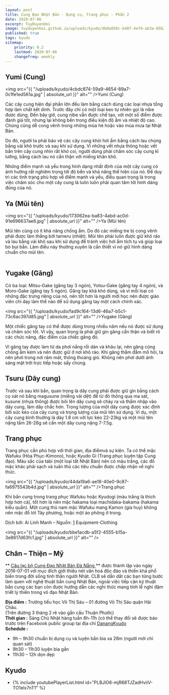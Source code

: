 ```yaml
---
layout: post
title: Cung Đạo Nhật Bản - Dụng cụ, Trang phục - Phần 2
date: 2020-07-06
excerpt: TuyDuyenHoi
image: tuyduyenhoi.github.io/uploads/kyudo/db0a850c-b48f-4ef4-ab3a-65b2f6e1bfec.jpg
published: true
tags: kyudo
sitemap:
    priority: 0.2
    lastmod: 2020-07-06
    changefreq: weekly
---
```


## Yumi (Cung)

<span class="image right"><img src="{{ "/uploads/kyudo/4cbdc874-59a9-4654-89a7-0c1fe1ed561a.jpg" | absolute_url }}" alt="" />Yumi (Cung)</span>

Các cây cung hiện đại phần lớn đều làm bằng cách dùng các loại nhựa tổng hợp làm chất kết dính. Trước đây chỉ có một loại keo tự nhiên gọi là nibe được dùng. Đến bây giờ, cung nibe vẫn được chế tạo, với một số điểm được đánh giá tốt, nhưng lại không bền trong điều kiện độ ẩm và nhiệt độ cao. Chúng cũng dễ cong vênh trong những mùa hè hoặc vào mùa mưa tại Nhật Bản.

Do đó, người ta phải bảo vệ các cây cung khỏi hơi ẩm bằng cách lau chúng bằng vải khô trước và sau khi sử dụng. Vì những vết nhựa thông hoặc vết bẩn trên cây cung nhìn rất khó coi, người dùng phải chăm sóc cây cung kĩ lưỡng, bằng cách lau nó cẩn thận với miếng khăn khô.

Những điểm mạnh và yếu trong hình dạng nhất định của một cây cung có ảnh hưởng rất nghiêm trọng tới độ bền và khả năng thể hiện của nó. Để duy trì các tình trạng phù hợp về điểm mạnh và yếu, điều quan trọng là trong việc chăm sóc cho một cây cung là luôn luôn phải quan tâm tới hình dáng đúng của nó.

## Ya (Mũi tên)

<span class="image left"><img src="{{ "/uploads/kyudo/173062ea-ba83-4abd-ac0d-91e696637ae6.jpg" | absolute_url }}" alt="" />Ya (Mũi tên)</span>

Mũi tên cũng có ít khả năng chống ẩm. Do đó các miếng tre bị cong vênh phải được làm thẳng bởi tameru (nhiệt). Mũi tên phải luôn được giữ khô ráo và lau bằng vải khô sau khi sử dụng để tránh việc hơi ẩm tích tụ và giúp loại bỏ bụi bẩn. Làm điều này thường xuyên là cần thiết vì nó giữ hình dáng chuẩn cho mũi tên.<br/><br/>

## Yugake (Găng)

Có ba loại: Mitsu-Gake (găng tay 3 ngón), Yotsu-Gake (găng tay 4 ngón), và Moro-Gake (găng tay 5 ngón). Găng tay khá khó dùng, và vì mỗi loại có những đặc trưng riêng của nó, nên tốt hơn là người mới học nên được giáo viên chỉ dạy làm thế nào để sử dụng găng tay một cách chính xác.

<span class="image right"><img src="{{ "/uploads/kyudo/fad9c164-13d6-46a7-b5c1-73c6ac397d85.jpg" | absolute_url }}" alt="" />Yugake (Găng)</span>

Một chiếc găng tay có thể được dùng trong nhiều năm nếu nó được sử dụng và chăm sóc tốt. Vì vậy, quan trọng là phải giữ gìn găng cẩn thận và biết rõ các chức năng, đặc điểm của chiếc găng đó.

Vì găng tay được làm từ da phơi nắng rồi dán và khâu lại, nên găng cũng chống ẩm kém và nên được giữ ở nơi khô ráo. Khi găng thẫm đẫm mồ hôi, ta nên phơi trong nơi râm mát, thông thoáng gió. Không nên phơi dưới ánh sáng mặt trời trực tiếp hoặc sấy chúng.

## Tsuru (Dây cung)

Trước và sau khi bắn, quan trọng là dây cung phải được giữ gìn bằng cách cọ xát nó bằng magusune (miếng vải dệt) để từ đó thông qua ma sát, kusune (nhựa thông) được bôi lên dây cung sẽ chảy ra và thấm nhập vào dây cung, làm dây chắc hơn. Trọng lượng của một dây cung được xác định bởi sức kéo của cây cung và trọng lượng của mũi tên sử dụng. Ví dụ, một cây cung bình thường là dày 1.8 cm với lực kéo 22-23kg và một mũi tên nặng tầm 26-28g sẽ cần một dây cung nặng 7-7.5g.

## Trang phục

Trang phục cần phù hợp với thời gian, địa điểmvà sự kiện. Ta có thể mặc Wafuku (Hòa Phục-Kimono), hoặc Kyudo Gi (Trang phục luyện tập Cung đạo). Màu sắc của tabi (một loại tất Nhật Bản) nên có màu trắng, các đồ mặc khác phải sạch và tuân thủ các tiêu chuẩn được chấp nhận về nghi thức.

<span class="image left"><img src="{{ "/uploads/kyudo/44da19a6-ae18-40e0-9c87-fa6975543b4d.jpg" | absolute_url }}" alt="" />Trang phục</span>

Khi bắn cung trong trang phục Wafuku hoặc Kyudogi (màu trắng là thích hợp hơn cả), tốt hơn là nên mặc hakama loại machidaka-bakama (hakama kiểu quần). Một cung thủ nam mặc Wafuku mang Kamon (gia huy) không nên mặc đồ lót Tây phương, hoặc một áo phông ở trong.

Dịch bởi: Ai Linh Manh – Nguồn: [1](http://www.ikyf.org) Equipment-Clothing

<span class="image fit"><img src="{{ "/uploads/kyudo/bbe1acdb-a5f2-4555-b15a-3e8617d63fc1.jpg" | absolute_url }}" alt="" /></span>
## Chân – Thiện – Mỹ

** <a target="_blank" href="https://www.facebook.com/groups/1204167899593509" > Câu lạc bộ Cung Đạo Nhật Bản Đà Nẵng </a>** được thành lập vào ngày 2016-07-01 với mục đích giới thiệu nét văn hoá độc đáo và thiền khá phổ biến trong đời sống tinh thần người Nhật. CLB sẽ dẫn dắt các bạn từng bước làm quen với nghệ thuật bắn cung Nhật Bản, ngoài việc tiếp cận kỹ thuật bắn cung các bạn còn được hướng dẫn các nghi thức mang tính lễ nghi đậm triết lý thiền trong võ đạo Nhật Bản.

**Địa điểm :** Trường tiểu học Võ Thị Sáu – 01 đường Võ Thị Sáu quận Hải Châu. 
<br/>(Trên đường 3 tháng 2 rẽ vào gần cầu Thuận Phước)<br/>
**Thời gian :** Sáng Chủ Nhật hàng tuần 8h-11h (có thể thay đổi sẽ được báo trước trên Facebook public group tại địa chỉ <a target="_blank" href="https://www.facebook.com/groups/1204167899593509" > DanangKyudo</a><br/>
**Schedule :**
- 9h – 9h30 chuẩn bị dụng cụ và luyện bắn bia xa 28m (người mới chỉ quan sát)
- 9h30 – 11h30 luyện bia gần
- 11h30 – 12h dọn dẹp

<h2>Kyudo</h2>
<div class="embed-youtube">
    <ul>
        <li>
            {% include youtubePlayerList.html id="PLBJlO6-mjR68TJZadHviiV-TO1elx7nT1" %}
        </li>
    </ul>
</div>
